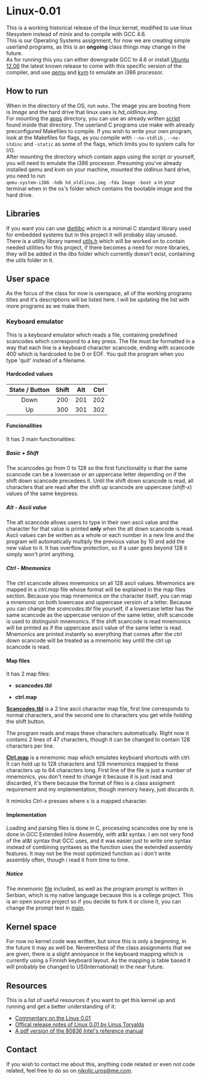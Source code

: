 # Linux-0.01

This is a working historical release of the linux kernel, modified to use linux filesystem instead of minix and to compile with GCC 4.6.  
This is our Operating Systems assignment, for now we are creating simple userland programs, as this is an **ongoing** class things may change in the future.  
As for running this you can either downgrade GCC to 4.6 or install [Ubuntu 12.06](http://releases.ubuntu.com/12.04/) the latest known release to come with this specific version of the compiler, and use [qemu](https://www.qemu.org) and [kvm](https://www.linux-kvm.org/page/Main_Page) to emulate an i386 processor.

## How to run

When in the directory of the OS, run `make`.
The image you are booting from is *Image* and the hard drive that linux uses is *hd_oldlinux.img*.   
For mounting the [apps](apps) directory, you can use an already written [script](apps/make_app.sh) found inside that directory. The userland C programs use make with already preconfigured Makefiles to compile. If you wish to write your own program, look at the Makefiles for flags, as you compile with `--no-stdlib` , `--no-stdinc` and `-static` as some of the flags, which limits you to system calls for I/O.  
After mounting the directory which contain apps using the script or yourself, you will need to emulate the i386 processor. Presuming you've already installed qemu and kvm on your machine, mounted the oldlinux hard drive, you need to run  
`qemu-system-i386 -hdb hd_oldlinux.img -fda Image -boot a` in your terminal when in the os's folder which contains the bootable image and the hard drive.

## Libraries
If you want you can use [dietlibc](https://www.fefe.de/dietlibc/) which is a minimal C standard library used for embedded systems but in this project it will probaby stay unused.  
There is a utility library named [utils.h](apps/utils/utils.h) which will be worked on to contain needed utilities for this project, if there becomes a need for more libraries, they will be added in the *libs* folder which currently doesn't exist, containing the *utils* folder in it.

## User space
As the focus of the class for now is userspace, all of the working programs titles and it's descriptions will be listed here. I will be updating the list with more programs as we make them. 

### Keyboard emulator

This is a keyboard emulator which reads a file, containing predefined scancodes which correspond to a key press. The file must be formatted in a way that each line is a keyboard character scancode, ending with scancode 400 which is hardcoded to be 0 or EOF. You quit the program when you type 'quit' instead of a filename.

#### Hardcoded values

| State / Button| Shift | Alt | Ctrl | 
|:----:|:-----:|:---:|:----:|
| Down |  200  | 201 |  202 |
|  Up  |  300  | 301 |  302 |


#### Funcionalities

It has 3 main functionalities:  

##### Basic + Shift
The scancodes go from 0 to 128 so the first functionality is that the same scancode can be a lowercase or an uppercase letter depending on if the shift down scancode precedees it. Until the shift down scancode is read, all characters that are read after the shift up scancode are uppercase (*shift-x*) values of the same keypress.

##### Alt - Ascii value
The alt scancode allows users to type in their own ascii value and the character for that value is printed **only** when the alt down scancode is read. Ascii values can be written as a whole or each number in a new line and the program will automatically multiply the previous value by 10 and add the new value to it. It has overflow protection, so if a user goes beyond 128 it simply won't print anything.

##### Ctrl - Mnemonics
The ctrl scancode allows mnemonics on all 128 ascii values. Mnemonics are mapped in a *ctrl.map* file whose format will be explained in the map files section. Because you map mnemonics on the character itself, you can map a mnemonic on both lowercase and uppercase version of a letter. Because you can change the *scancodes.tbl* file yourself, if a lowercase letter has the same scancode as the uppercase version of the same letter, shift scancode is used to distinguish mnemonics. If the shift scancode is read mnemonics will be printed as if the uppercase ascii value of the same letter is read. Mnemonics are printed instantly so everything that comes after the ctrl down scancode will be treated as a mnemonic key untill the ctrl up scancode is read.

#### Map files

It has 2 map files:

* **scancodes.tbl**

* **ctrl.map**

[**Scancodes.tbl**](apps/keyboard_emulator/scancodes.tbl) is a 2 line ascii character map file, first line corresponds to normal characters, and the second one to characters you get while *holding* the shift button.

The program reads and maps these characters automatically. Right now it contains 2 lines of 47 characters, though it can be changed to contain 128 characters per line.

[**Ctrl.map**](apps/keyboard_emulator/ctrl.map) is a mnemonic map which emulates keyboard shortcuts with ctrl. It can hold up to 128 characters and 128 mnemonics mapped to these characters up to 64 characters long. First line of the file is just a number of mnemonics, you don't need to change it because it is just read and discarded, it's there because the format of files is a class assigment requirement and my implementation, though memory heavy, just discards it.

It mimicks Ctrl-*x* presses where x is a mapped character.

#### Implementation

Loading and parsing files is done in C, processing scancodes one by one is done in GCC Extended Inline Assembly, with at&t syntax. I am not very fond of the at&t syntax that GCC uses, and it was easier just to write one syntax instead of combining syntaxes as the function uses the extended assembly features. It may not be the most optimized function as i don't write assembly often, though i read it from time to time.


##### Notice

The mnemonic [file](apps/keyboard_emulator/ctrl.map) included, as well as the program prompt is written in Serbian, which is my native language because this is a college project. This is an open source project so if you decide to fork it or clone it, you can change the prompt text in [main](apps/keyboard_emulator/main.c).



## Kernel space
For now no kernel code was written, but since this is only a beginning, in the future it may as well be. Neverentless of the class assignments that we are given, there is a slight annoyance in the keyboard mapping which is currently using a Finnish keyboard layout. As the mapping is table based it will probably be changed to US(International) in the near future.

## Resources
This is a list of useful resources if you want to get this kernel up and running and get a better understanding of it:  
* [Commentary on the Linux 0.01](https://www.academia.edu/5267870/The_Linux_Kernel_0.01_Commentary)  
* [Offical release notes of Linux 0.01 by Linus Torvalds](http://gunkies.org/wiki/Linux_0.01)   
* [A pdf version of the 80836 Intel's reference manual](https://css.csail.mit.edu/6.858/2014/readings/i386.pdf)

## Contact
If you wish to contact me about this, anything code related or even not code related, feel free to do so on [nikolic.uros@me.com](mailto:nikolic.uros@me.com?subject=[Github]%20Linux%20Kernel%200.01).
